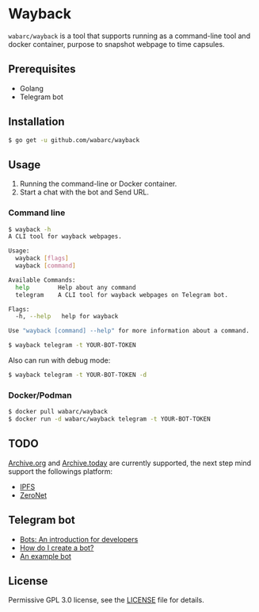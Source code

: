# Wayback

`wabarc/wayback` is a tool that supports running as a command-line tool and docker container, purpose to snapshot webpage to time capsules.

## Prerequisites

- Golang
- Telegram bot

## Installation

```sh
$ go get -u github.com/wabarc/wayback
```

## Usage

1. Running the command-line or Docker container.
2. Start a chat with the bot and Send URL.

### Command line

```sh
$ wayback -h
A CLI tool for wayback webpages.

Usage:
  wayback [flags]
  wayback [command]

Available Commands:
  help        Help about any command
  telegram    A CLI tool for wayback webpages on Telegram bot.

Flags:
  -h, --help   help for wayback

Use "wayback [command] --help" for more information about a command.

$ wayback telegram -t YOUR-BOT-TOKEN
```

Also can run with debug mode:

```sh
$ wayback telegram -t YOUR-BOT-TOKEN -d
```

### Docker/Podman

```sh
$ docker pull wabarc/wayback
$ docker run -d wabarc/wayback telegram -t YOUR-BOT-TOKEN
```

## TODO

[Archive.org](https://web.archive.org/) and [Archive.today](https://archive.today/) are currently supported, the next step mind support the followings platform:

- [IPFS](https://ipfs.io/)
- [ZeroNet](https://zeronet.io/)

## Telegram bot

- [Bots: An introduction for developers](https://core.telegram.org/bots)
- [How do I create a bot?](https://core.telegram.org/bots#3-how-do-i-create-a-bot)
- [An example bot](http://t.me/wabarc_bot)

## License

Permissive GPL 3.0 license, see the [LICENSE](https://github.com/wabarc/wayback/blob/master/LICENSE) file for details.

